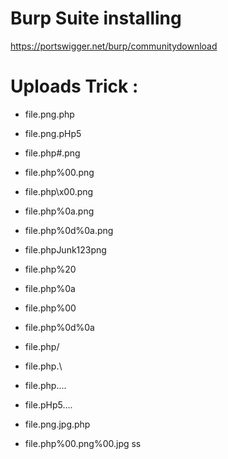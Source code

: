 Burp Suite installing 
====================
https://portswigger.net/burp/communitydownload

Uploads Trick :
=============
- file.png.php
- file.png.pHp5
- file.php#.png
- file.php%00.png
- file.php\x00.png
- file.php%0a.png
- file.php%0d%0a.png
- file.phpJunk123png

- file.php%20
- file.php%0a
- file.php%00
- file.php%0d%0a
- file.php/
- file.php.\
- file.php....
- file.pHp5....

- file.png.jpg.php
- file.php%00.png%00.jpg
ss
